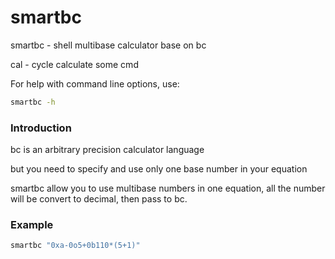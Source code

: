 smartbc
==========

smartbc - shell multibase calculator base on bc

cal - cycle calculate some cmd

For help with command line options, use:
```bash
smartbc -h
```

### Introduction

bc is an arbitrary precision calculator language

but you need to specify and use only one base number in your equation

smartbc allow you to use multibase numbers in one equation,
all the number will be convert to decimal, then pass to bc.

### Example
```bash
smartbc "0xa-0o5+0b110*(5+1)"
```


